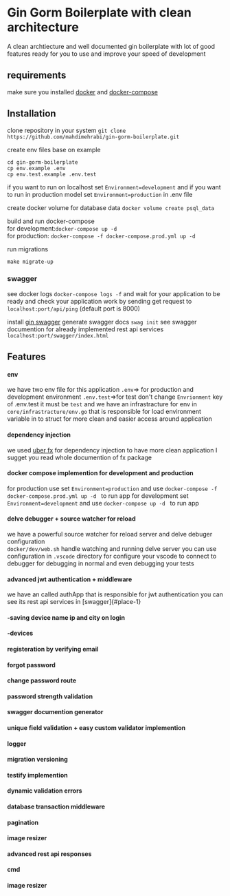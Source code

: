 # Gin Gorm Boilerplate with clean architecture

A clean archtiecture and well documented gin boilerplate with lot of good features
ready for you to use and improve your speed of development 

## requirements
make sure you installed [docker](https://docs.docker.com/engine/install/) and [docker-compose](https://docs.docker.com/compose/install/)

## Installation 
clone repository in your system
```git clone https://github.com/mahdimehrabi/gin-gorm-boilerplate.git```

create env files base on example 
```
cd gin-gorm-boilerplate
cp env.example .env
cp env.test.example .env.test
```
if you want to run on localhost set `Environment=development` and if you want to run in production model set `Environment=production` in .env file

create docker volume for database data `docker volume create psql_data`

build and run docker-compose  
for development:`docker-compose up -d` <br />
for production: `docker-compose -f docker-compose.prod.yml up -d` 

run migrations 
```
make migrate-up
```

### swagger
see docker logs `docker-compose logs -f` and wait for your application to be ready and check your application work by sending get request to `localhost:port/api/ping` (default port is 8000)<br />

install [gin swagger](https://github.com/swaggo/gin-swagger) 
generate swagger docs `swag init`
see swagger documention for already implemented rest api services
`localhost:port/swagger/index.html`

## Features
#### env
we have two env file for this application
`.env`=> for production and development environment 
`.env.test`=>for test 
don't change `Envrionment` key of .env.test it must be `test`
and we have an infrastracture for env in `core/infrastracture/env.go` that is responsible for load environment variable in to struct for more clean and easier access around application 
#### dependency injection
we used [uber fx](https://github.com/uber-go/fx) for dependency injection to have more clean application I sugget you read whole documention of fx package
#### docker compose implemention for development and production 
for production use set `Environment=production` and use `docker-compose -f docker-compose.prod.yml up -d ` to run app
for development set `Environment=development` and use `docker-compose up -d ` to run app
#### delve debugger + source watcher for reload   
we have a powerful source watcher for reload server and delve debuger configuration <br />
`docker/dev/web.sh` handle watching and running delve server you can use configuration in `.vscode` directory for configure your vscode to connect to debugger for debugging in normal and  even debugging your tests
#### advanced jwt authentication + middleware
we have an called authApp that is responsible for jwt authentication you can see its rest api services in [swagger]{#place-1}
#### -saving device name ip and city on login
#### -devices
#### registeration by verifying email
#### forgot password
#### change password route 
#### password strength validation
#### swagger documention generator
#### unique field validation + easy custom validator implemention
#### logger
#### migration versioning 
#### testify implemention
#### dynamic validation errors
#### database transaction middleware
#### pagination
#### image resizer 
#### advanced rest api responses
#### cmd
#### image resizer 